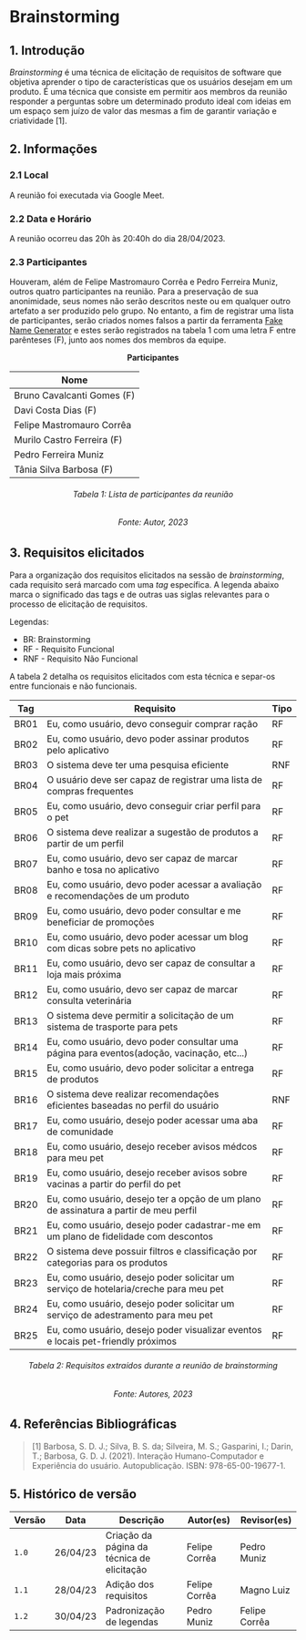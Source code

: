 # Brainstorming

## 1. Introdução

_Brainstorming_ é uma técnica de elicitação de requisitos de software que objetiva aprender o tipo de características que os usuários desejam em um produto. É uma técnica que consiste em permitir aos membros da reunião responder a perguntas sobre um determinado produto ideal com ideias em um espaço sem juízo de valor das mesmas a fim de garantir variação e criatividade [1].

## 2. Informações

### 2.1 Local

A reunião foi executada via Google Meet.

### 2.2 Data e Horário

A reunião ocorreu das 20h às 20:40h do dia 28/04/2023.

### 2.3 Participantes

Houveram, além de Felipe Mastromauro Corrêa e Pedro Ferreira Muniz, outros quatro participantes na reunião. Para a preservação de sua anonimidade, seus nomes não serão descritos neste ou em qualquer outro artefato a ser produzido pelo grupo. No entanto, a fim de registrar uma lista de participantes, serão criados nomes falsos a partir da ferramenta [Fake Name Generator](https://www.fakenamegenerator.com/) e estes serão registrados na tabela 1 com uma letra F entre parênteses (F), junto aos nomes dos membros da equipe.

<center>

**Participantes**

| Nome                       |
| -------------------------- |
| Bruno Cavalcanti Gomes (F) |
| Davi Costa Dias (F)        |
| Felipe Mastromauro Corrêa  |
| Murilo Castro Ferreira (F) |
| Pedro Ferreira Muniz       |
| Tânia Silva Barbosa (F)    |

</center>

<h6 align = "center"> Tabela 1: Lista de participantes da reunião</h6>
<h6 align = "center"> Fonte: Autor, 2023 </h6>

## 3. Requisitos elicitados

Para a organização dos requisitos elicitados na sessão de _brainstorming_, cada requisito será marcado com uma _tag_ específica. A legenda abaixo marca o significado das tags e de outras uas siglas relevantes para o processo de elicitação de requisitos.

Legendas:

- BR: Brainstorming
- RF - Requisito Funcional
- RNF - Requisito Não Funcional

A tabela 2 detalha os requisitos elicitados com esta técnica e separ-os entre funcionais e não funcionais.

<center>

| Tag  | Requisito                                         | Tipo |
| ---- | ------------------------------------------------- | ---- |
| BR01 | Eu, como usuário, devo conseguir comprar ração     | RF   |
| BR02 | Eu, como usuário, devo poder assinar produtos pelo aplicativo | RF   |
| BR03 | O sistema deve ter uma pesquisa eficiente         | RNF  |
| BR04 | O usuário deve ser capaz de registrar uma lista de compras frequentes | RF   |
| BR05 | Eu, como usuário, devo conseguir criar perfil para o pet | RF   |
| BR06 | O sistema deve realizar a sugestão de produtos a partir de um perfil | RF   |
| BR07 | Eu, como usuário, devo ser capaz de marcar banho e tosa no aplicativo | RF   |
| BR08 | Eu, como usuário, devo poder acessar a avaliação e recomendações de um produto | RF   |
| BR09 | Eu, como usuário, devo poder consultar e me beneficiar de promoções| RF   |
| BR10 | Eu, como usuário, devo poder acessar um blog com dicas sobre pets no aplicativo | RF   |
| BR11 | Eu, como usuário, devo ser capaz de consultar a loja mais próxima | RF   |
| BR12 | Eu, como usuário, devo ser capaz de marcar consulta veterinária | RF   |
| BR13 | O sistema deve permitir a solicitação de um sistema de trasporte para pets| RF   |
| BR14 | Eu, como usuário, devo poder consultar uma página para eventos(adoção, vacinação, etc...)    | RF   |
| BR15 | Eu, como usuário, devo poder solicitar a entrega de produtos| RF   |
| BR16 | O sistema deve realizar recomendações eficientes baseadas no perfil do usuário| RNF  |
| BR17 | Eu, como usuário, desejo poder acessar uma aba de comunidade | RF   |
| BR18 | Eu, como usuário, desejo receber avisos médcos para meu pet | RF   |
| BR19 | Eu, como usuário, desejo receber avisos sobre vacinas a partir do perfil do pet | RF   |
| BR20 | Eu, como usuário, desejo ter a opção de um plano de assinatura a partir de meu perfil | RF   |
| BR21 | Eu, como usuário, desejo poder cadastrar-me em um plano de fidelidade com descontos | RF   |
| BR22 | O sistema deve possuir filtros e classificação por categorias para os produtos| RF   |
| BR23 | Eu, como usuário, desejo poder solicitar um serviço de hotelaria/creche para meu pet | RF   |
| BR24 | Eu, como usuário, desejo poder solicitar um serviço de adestramento para meu pet | RF   |
| BR25 | Eu, como usuário, desejo poder visualizar eventos e locais pet-friendly próximos | RF   |

</center>

<h6 align = "center"> Tabela 2: Requisitos extraídos durante a reunião de brainstorming</h6>
<h6 align = "center"> Fonte: Autores, 2023 </h6>

## 4. Referências Bibliográficas

> [1] Barbosa, S. D. J.; Silva, B. S. da; Silveira, M. S.; Gasparini, I.; Darin, T.; Barbosa, G. D. J. (2021). Interação Humano-Computador e Experiência do usuário. Autopublicação. ISBN: 978-65-00-19677-1.

## 5. Histórico de versão

| Versão | Data     | Descrição                                  | Autor(es)     | Revisor(es) |
| ------ | -------- | ------------------------------------------ | ------------- | ----------- |
| `1.0`  | 26/04/23 | Criação da página da técnica de elicitação | Felipe Corrêa | Pedro Muniz |
| `1.1`  | 28/04/23 | Adição dos requisitos                      | Felipe Corrêa | Magno Luiz  |
| `1.2`  | 30/04/23 | Padronização de legendas | Pedro Muniz | Felipe Corrêa |

